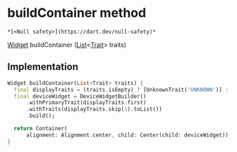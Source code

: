 


# buildContainer method




    *[<Null safety>](https://dart.dev/null-safety)*




[Widget](https://api.flutter.dev/flutter/widgets/Widget-class.html) buildContainer
([List](https://api.flutter.dev/flutter/dart-core/List-class.html)&lt;[Trait](https://yonomi.co/yonomi-sdk/Trait-class.html)> traits)








## Implementation

```dart
Widget buildContainer(List<Trait> traits) {
  final displayTraits = (traits.isEmpty) ? [UnknownTrait('UNKNOWN')] : traits;
  final deviceWidget = DeviceWidgetBuilder()
      .withPrimaryTrait(displayTraits.first)
      .withTraits(displayTraits.skip(1).toList())
      .build();

  return Container(
      alignment: Alignment.center, child: Center(child: deviceWidget));
}
```







